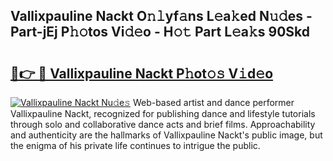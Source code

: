 ## Vallixpauline Nackt O𝚗𝚕yf𝚊ns L𝚎a𝚔ed N𝚞𝚍es - Part-jEj P𝚑𝚘tos Vi𝚍𝚎o - H𝚘𝚝 Part L𝚎a𝚔s 90Skd

# <h2><a href="http://kf650ue.oniu.top/?m=Vallixpauline+Nackt">🔗👉 🔴 Vallixpauline Nackt P𝚑ot𝚘𝚜 V𝚒d𝚎o</a></h2>

[![Vallixpauline Nackt Nu𝚍e𝚜](https://i.imgur.com/0qMVB7G.gif)](http://kf650ue.oniu.top/?m=Vallixpauline+Nackt)
Web-based artist and dance performer Vallixpauline Nackt, recognized for publishing dance and lifestyle tutorials through solo and collaborative dance acts and brief films. Approachability and authenticity are the hallmarks of Vallixpauline Nackt's public image, but the enigma of his private life continues to intrigue the public.  
